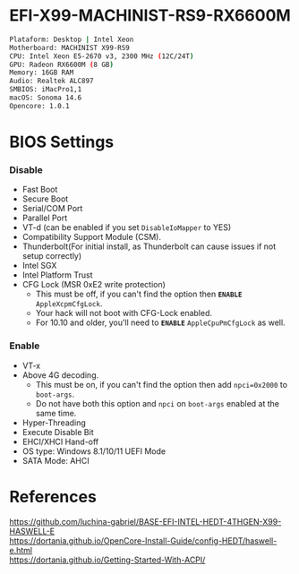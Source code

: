 # EFI-X99-MACHINIST-RS9-RX6600M

```bash
Plataform: Desktop | Intel Xeon
Motherboard: MACHINIST X99-RS9
CPU: Intel Xeon E5-2670 v3, 2300 MHz (12C/24T)
GPU: Radeon RX6600M (8 GB)
Memory: 16GB RAM
Audio: Realtek ALC897
SMBIOS: iMacPro1,1
macOS: Sonoma 14.6
Opencore: 1.0.1
```

# BIOS Settings

### Disable

- Fast Boot
- Secure Boot
- Serial/COM Port
- Parallel Port
- VT-d (can be enabled if you set `DisableIoMapper` to YES)
- Compatibility Support Module (CSM).
- Thunderbolt(For initial install, as Thunderbolt can cause issues if not setup correctly)
- Intel SGX
- Intel Platform Trust
- CFG Lock (MSR 0xE2 write protection)
  - This must be off, if you can't find the option then **`ENABLE`** `AppleXcpmCfgLock`. 
  - Your hack will not boot with CFG-Lock enabled.
  - For 10.10 and older, you'll need to **`ENABLE`** `AppleCpuPmCfgLock` as well.

### Enable

- VT-x
- Above 4G decoding. 
  - This must be on, if you can't find the option then add `npci=0x2000` to `boot-args`. 
  - Do not have both this option and `npci` on `boot-args` enabled at the same time.
- Hyper-Threading
- Execute Disable Bit
- EHCI/XHCI Hand-off
- OS type: Windows 8.1/10/11 UEFI Mode
- SATA Mode: AHCI

# References

https://github.com/luchina-gabriel/BASE-EFI-INTEL-HEDT-4THGEN-X99-HASWELL-E
<br>
https://dortania.github.io/OpenCore-Install-Guide/config-HEDT/haswell-e.html
<br>
https://dortania.github.io/Getting-Started-With-ACPI/
